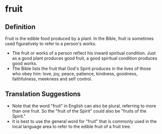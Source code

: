 # fruit

## Definition

Fruit is the edible food produced by a plant. In the Bible, fruit is sometimes used figuratively to refer to a person's works. 

* The fruit or works of a person reflect his inward spiritual condition. Just as a good plant produces good fruit, a good spiritual condition produces good works.
* The Bible lists the fruit that God's Spirit produces in the lives of those who obey him: love, joy, peace, patience, kindness, goodness, faithfulness, meekness and self control.


## Translation Suggestions



* Note that the word "fruit" in English can also be plural, referring to more than one fruit. So the "fruit of the Spirit" could also be "fruits of the Spirit."
* It is best to use the general word for "fruit" that is commonly used in the local language area to refer to the edible fruit of a fruit tree.